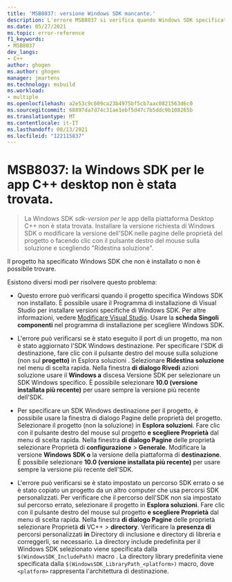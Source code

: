 ```yaml
---
title: 'MSB8037: versione Windows SDK mancante.'
description: L'errore MSB8037 si verifica quando Windows SDK specificato per il progetto non è stato trovato.
ms.date: 05/27/2021
ms.topic: error-reference
f1_keywords:
- MSB8037
dev_langs:
- C++
author: ghogen
ms.author: ghogen
manager: jmartens
ms.technology: msbuild
ms.workload:
- multiple
ms.openlocfilehash: a2e53c9c609ca23b4975bf5cb7aac0821563d6c0
ms.sourcegitcommit: 68897da7d74c31ae1ebf5d47c7b5ddc9b108265b
ms.translationtype: MT
ms.contentlocale: it-IT
ms.lasthandoff: 08/13/2021
ms.locfileid: "122115837"
---
```

# <a name="msb8037-the-windows-sdk-version-for-desktop-c-apps-wasnt-found"></a>MSB8037: la Windows SDK per le app C++ desktop non è stata trovata.

> La Windows SDK *sdk-version per* le app della piattaforma Desktop C++  non è stata trovata. Installare la versione richiesta di Windows SDK o modificare la versione dell'SDK nelle pagine delle proprietà del progetto o facendo clic con il pulsante destro del mouse sulla soluzione e scegliendo "Ridestina soluzione".

Il progetto ha specificato Windows SDK che non è installato o non è possibile trovare.

Esistono diversi modi per risolvere questo problema:

- Questo errore può verificarsi quando il progetto specifica Windows SDK non installato. È possibile usare il Programma di installazione di Visual Studio per installare versioni specifiche di Windows SDK. Per altre informazioni, vedere [Modificare Visual Studio](../../install/modify-visual-studio.md). Usare la **scheda Singoli componenti** nel programma di installazione per scegliere Windows SDK.

- L'errore può verificarsi se è stato eseguito il port di un progetto, ma non è stato aggiornato l'SDK Windows destinazione. Per specificare l'SDK di destinazione, fare clic con il pulsante destro del mouse sulla soluzione (non sul **progetto)** in Esplora soluzioni . Selezionare **Ridestina soluzione** nel menu di scelta rapida. Nella finestra **di dialogo Rivedi** azioni soluzione usare il **Windows a** discesa Versione SDK per selezionare un SDK Windows specifico. È possibile selezionare **10.0 (versione installata più recente)** per usare sempre la versione più recente dell'SDK.

- Per specificare un SDK Windows destinazione per il progetto, è possibile usare la finestra di dialogo Pagine delle proprietà del progetto. Selezionare il progetto (non la soluzione) in **Esplora soluzioni**. Fare clic con il pulsante destro del mouse sul progetto **e scegliere Proprietà** dal menu di scelta rapida. Nella finestra **di dialogo Pagine** delle proprietà selezionare Proprietà di **configurazione**  >  **Generale**. Modificare la versione **Windows SDK o** la versione della piattaforma di **destinazione**. È possibile selezionare **10.0 (versione installata più recente)** per usare sempre la versione più recente dell'SDK.

- L'errore può verificarsi se è stato impostato un percorso SDK errato o se è stato copiato un progetto da un altro computer che usa percorsi SDK personalizzati. Per verificare che il percorso dell'SDK non sia impostato sul percorso errato, selezionare il progetto in **Esplora soluzioni**. Fare clic con il pulsante destro del mouse sul progetto **e scegliere Proprietà** dal menu di scelta rapida. Nella finestra **di dialogo Pagine** delle proprietà selezionare Proprietà **di** VC++  >  **directory**. Verificare la **presenza di** percorsi personalizzati **in** Directory di inclusione e directory di libreria e correggerli, se necessario. La directory include predefinita per il Windows SDK selezionato viene specificata dalla `$(WindowsSDK_IncludePath)` macro . La directory library predefinita viene specificata dalla `$(WindowsSDK_LibraryPath_<platform>)` macro, dove `<platform>` rappresenta l'architettura di destinazione.
